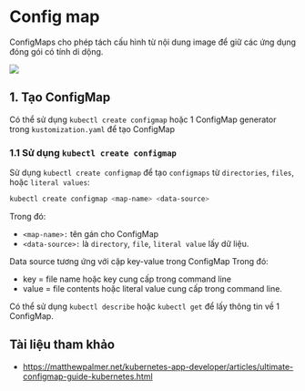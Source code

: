 # Config map
ConfigMaps cho phép tách cấu hình từ nội dung image để giữ các ứng dụng đóng gói có tính di dộng.

<img src=https://i.imgur.com/tOOg8hx.gif>

## 1. Tạo ConfigMap
Có thể sử dụng `kubectl create configmap` hoặc 1 ConfigMap generator trong `kustomization.yaml` để tạo ConfigMap
### 1.1 Sử dụng `kubectl create configmap`
Sử dụng `kubectl create configmap` để tạo `configmaps` từ `directories`, `files`, hoặc `literal values`:
```sh
kubectl create configmap <map-name> <data-source>
```
Trong đó: 
- `<map-name>:` tên gán cho ConfigMap
- `<data-source>:` là `directory`, `file`, `literal value` lấy dữ liệu.

Data source tương ứng với cặp key-value trong ConfigMap
Trong đó: 
- key = file name hoặc key cung cấp trong command line
- value = file contents hoặc literal value cung cấp trong command line.

Có thể sử dụng `kubectl describe` hoặc `kubectl get`  để lấy thông tin về 1 ConfigMap.


## Tài liệu tham khảo
- https://matthewpalmer.net/kubernetes-app-developer/articles/ultimate-configmap-guide-kubernetes.html

